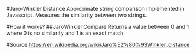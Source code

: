 #Jaro-Winkler Distance
Approximate string comparison implemented in Javascript. Measures the similarity between two strings.

#How it works?
##JaroWinkler.Compare
Returns a value between 0 and 1 where 0 is no similarity and 1 is an exact match

#Source
https://en.wikipedia.org/wiki/Jaro%E2%80%93Winkler_distance 